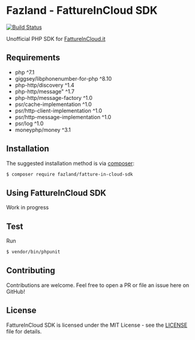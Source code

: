 Fazland - FattureInCloud SDK
=============================
[![Build Status](https://travis-ci.com/fazland/fatture-in-cloud-sdk.svg?branch=master)](https://travis-ci.com/fazland/fatture-in-cloud-sdk)

Unofficial PHP SDK for [FattureInCloud.it](https://www.fattureincloud.it)

Requirements
------------
- php ^7.1
- giggsey/libphonenumber-for-php ^8.10
- php-http/discovery ^1.4
- php-http/message" ^1.7
- php-http/message-factory ^1.0
- psr/cache-implementation ^1.0
- psr/http-client-implementation ^1.0
- psr/http-message-implementation ^1.0
- psr/log ^1.0
- moneyphp/money ^3.1

Installation
------------
The suggested installation method is via [composer](https://getcomposer.org/):

```sh
$ composer require fazland/fatture-in-cloud-sdk
```

Using FattureInCloud SDK
------------------------

Work in progress

Test
----
Run 
```sh
$ vendor/bin/phpunit
```

Contributing
------------
Contributions are welcome. Feel free to open a PR or file an issue here on GitHub!

License
-------
FattureInCloud SDK is licensed under the MIT License - see the [LICENSE](https://github.com/fazland/fatture-in-cloud-sdk/blob/master/LICENSE) file for details.

